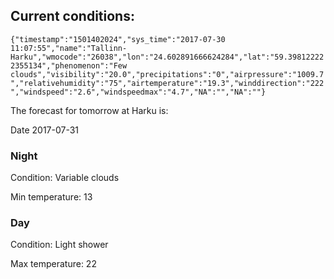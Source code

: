 ## Current conditions: 
 ``` {"timestamp":"1501402024","sys_time":"2017-07-30 11:07:55","name":"Tallinn-Harku","wmocode":"26038","lon":"24.602891666624284","lat":"59.398122222355134","phenomenon":"Few clouds","visibility":"20.0","precipitations":"0","airpressure":"1009.7","relativehumidity":"75","airtemperature":"19.3","winddirection":"222","windspeed":"2.6","windspeedmax":"4.7","NA":"","NA":""} ```

 The forecast for tomorrow at Harku is: 

Date 2017-07-31 

### Night 

Condition: Variable clouds 

Min temperature: 13 

### Day 

Condition: Light shower 

Max temperature: 22 

